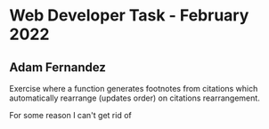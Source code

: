 # Web Developer Task - February 2022

## Adam Fernandez 

Exercise where a function generates footnotes from citations which automatically rearrange (updates order) on citations rearrangement.

For some reason I can't get rid of 
